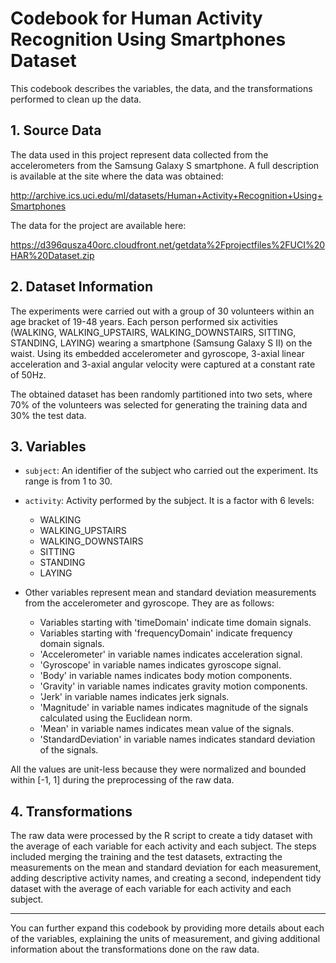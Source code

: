 # Codebook for Human Activity Recognition Using Smartphones Dataset

This codebook describes the variables, the data, and the transformations performed to clean up the data.

## 1. Source Data

The data used in this project represent data collected from the accelerometers from the Samsung Galaxy S smartphone. A full description is available at the site where the data was obtained:

http://archive.ics.uci.edu/ml/datasets/Human+Activity+Recognition+Using+Smartphones

The data for the project are available here:

https://d396qusza40orc.cloudfront.net/getdata%2Fprojectfiles%2FUCI%20HAR%20Dataset.zip

## 2. Dataset Information

The experiments were carried out with a group of 30 volunteers within an age bracket of 19-48 years. Each person performed six activities (WALKING, WALKING_UPSTAIRS, WALKING_DOWNSTAIRS, SITTING, STANDING, LAYING) wearing a smartphone (Samsung Galaxy S II) on the waist. Using its embedded accelerometer and gyroscope, 3-axial linear acceleration and 3-axial angular velocity were captured at a constant rate of 50Hz.

The obtained dataset has been randomly partitioned into two sets, where 70% of the volunteers was selected for generating the training data and 30% the test data.

## 3. Variables

- `subject`: An identifier of the subject who carried out the experiment. Its range is from 1 to 30.

- `activity`: Activity performed by the subject. It is a factor with 6 levels: 

    - WALKING
    - WALKING_UPSTAIRS
    - WALKING_DOWNSTAIRS
    - SITTING
    - STANDING
    - LAYING

- Other variables represent mean and standard deviation measurements from the accelerometer and gyroscope. They are as follows:

    - Variables starting with 'timeDomain' indicate time domain signals.
    - Variables starting with 'frequencyDomain' indicate frequency domain signals.
    - 'Accelerometer' in variable names indicates acceleration signal.
    - 'Gyroscope' in variable names indicates gyroscope signal.
    - 'Body' in variable names indicates body motion components.
    - 'Gravity' in variable names indicates gravity motion components.
    - 'Jerk' in variable names indicates jerk signals.
    - 'Magnitude' in variable names indicates magnitude of the signals calculated using the Euclidean norm.
    - 'Mean' in variable names indicates mean value of the signals.
    - 'StandardDeviation' in variable names indicates standard deviation of the signals.

All the values are unit-less because they were normalized and bounded within [-1, 1] during the preprocessing of the raw data.

## 4. Transformations

The raw data were processed by the R script to create a tidy dataset with the average of each variable for each activity and each subject. The steps included merging the training and the test datasets, extracting the measurements on the mean and standard deviation for each measurement, adding descriptive activity names, and creating a second, independent tidy dataset with the average of each variable for each activity and each subject.

---

You can further expand this codebook by providing more details about each of the variables, explaining the units of measurement, and giving additional information about the transformations done on the raw data.